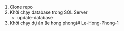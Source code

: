 1. Clone repo
2. Khởi chạy database trong SQL Server
     - update-database
3. Khởi chạy dự án
(le hong phong)#   L e - H o n g - P h o n g - 1  
 